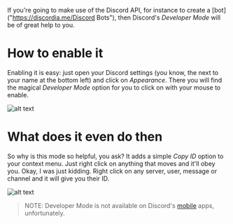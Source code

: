 <!-- TITLE: Developer Mode -->
<!-- SUBTITLE: It'll seriously help you in life. -->

If you're going to make use of the Discord API, for instance to create a [bot]("https://discordia.me/Discord Bots"), then Discord's *Developer Mode* will be of great help to you.

# How to enable it
Enabling it is easy: just open your Discord settings (you know, the <i class="icon-cog"></i> next to your name at the bottom left) and click on _Appearance_. There you will find the magical _Developer Mode_ option for you to click on with your mouse to enable.

![alt text](http://i.imgur.com/zvwFXnl.png "Settings - Appearance")

# What does it even do then
So why is this mode so helpful, you ask? It adds a simple _Copy ID_ option to your context menu. Just right click on anything that moves and it'll obey you. Okay, I was just kidding. Right click on any server, user, message or channel and it will give you their ID.

![alt text](http://i.imgur.com/Kb1cmIh.png "Developer Mode in action")

> NOTE: Developer Mode is not available on Discord's [mobile](https://discordia.me/mobile) apps, unfortunately.
